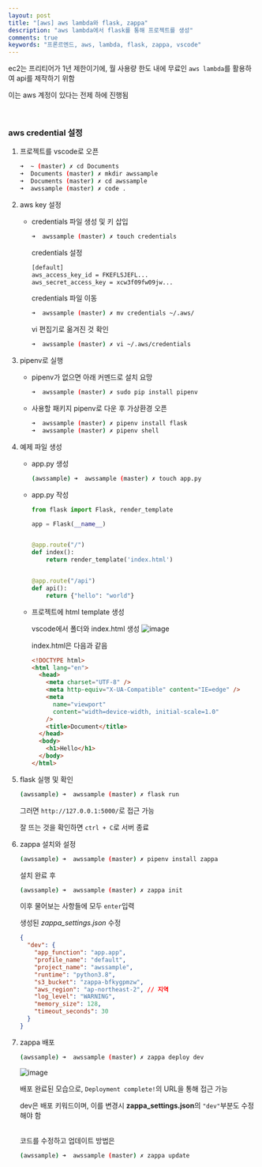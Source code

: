 ```yaml
---
layout: post
title: "[aws] aws lambda와 flask, zappa"
description: "aws lambda에서 flask를 통해 프로젝트를 생성"
comments: true
keywords: "프론르엔드, aws, lambda, flask, zappa, vscode"
---
```


ec2는 프리티어가 1년 제한이기에, 월 사용량 한도 내에 무료인 `aws lambda`를 활용하여 api를 제작하기 위함

이는 aws 계정이 있다는 전제 하에 진행됨

<br/>

### aws credential 설정

1. 프로젝트를 vscode로 오픈

   ```bash
   ➜  ~ (master) ✗ cd Documents
   ➜  Documents (master) ✗ mkdir awssample
   ➜  Documents (master) ✗ cd awssample
   ➜  awssample (master) ✗ code .
   ```

2. aws key 설정

   - credentials 파일 생성 및 키 삽입

     ```bash
     ➜  awssample (master) ✗ touch credentials
     ```

     credentials 설정

     ```txt
     [default]
     aws_access_key_id = FKEFLSJEFL...
     aws_secret_access_key = xcw3f09fw09jw...
     ```

     credentials 파일 이동

     ```bash
     ➜  awssample (master) ✗ mv credentials ~/.aws/
     ```

     vi 편집기로 옮겨진 것 확인

     ```bash
     ➜  awssample (master) ✗ vi ~/.aws/credentials
     ```

3. pipenv로 실행

   - pipenv가 없으면 아래 커멘드로 설치 요망

     ```bash
     ➜  awssample (master) ✗ sudo pip install pipenv
     ```

   - 사용할 패키지 pipenv로 다운 후 가상환경 오픈

     ```bash
     ➜  awssample (master) ✗ pipenv install flask
     ➜  awssample (master) ✗ pipenv shell
     ```

4. 예제 파일 생성

   - app.py 생성

     ```bash
     (awssample) ➜  awssample (master) ✗ touch app.py
     ```

   - app.py 작성

     ```python
     from flask import Flask, render_template

     app = Flask(__name__)


     @app.route("/")
     def index():
         return render_template('index.html')


     @app.route("/api")
     def api():
         return {"hello": "world"}
     ```

   - 프로젝트에 html template 생성

     vscode에서 폴더와 index.html 생성
     ![image](https://user-images.githubusercontent.com/49581472/107871220-fd85ca00-6ee2-11eb-873b-c8eacb6bb2af.png)

     index.html은 다음과 같음

     ```html
     <!DOCTYPE html>
     <html lang="en">
       <head>
         <meta charset="UTF-8" />
         <meta http-equiv="X-UA-Compatible" content="IE=edge" />
         <meta
           name="viewport"
           content="width=device-width, initial-scale=1.0"
         />
         <title>Document</title>
       </head>
       <body>
         <h1>Hello</h1>
       </body>
     </html>
     ```

5. flask 실행 및 확인

   ```bash
   (awssample) ➜  awssample (master) ✗ flask run
   ```

   그러면 `http://127.0.0.1:5000/`로 접근 가능

   잘 뜨는 것을 확인하면 `ctrl + C`로 서버 종료

6. zappa 설치와 설정

   ```bash
   (awssample) ➜  awssample (master) ✗ pipenv install zappa
   ```

   설치 완료 후

   ```bash
   (awssample) ➜  awssample (master) ✗ zappa init
   ```

   이후 물어보는 사항들에 모두 `enter`입력

   생성된 _*zappa_settings.json*_ 수정

   ```json
   {
     "dev": {
       "app_function": "app.app",
       "profile_name": "default",
       "project_name": "awssample",
       "runtime": "python3.8",
       "s3_bucket": "zappa-bfkygpmzw",
       "aws_region": "ap-northeast-2", // 지역
       "log_level": "WARNING",
       "memory_size": 128,
       "timeout_seconds": 30
     }
   }
   ```

7. zappa 배포

   ```bash
   (awssample) ➜  awssample (master) ✗ zappa deploy dev
   ```

   ![image](https://user-images.githubusercontent.com/49581472/107871383-543fd380-6ee4-11eb-982e-78b036061b21.png)

   배포 완료된 모습으로, `Deployment complete!`의 URL을 통해 접근 가능

   dev은 배포 키워드이며, 이를 변경시 **zappa_settings.json**의 `"dev"`부분도 수정해야 함

   <br/>
   코드를 수정하고 업데이트 방법은

   ```bash
   (awssample) ➜  awssample (master) ✗ zappa update
   ```
